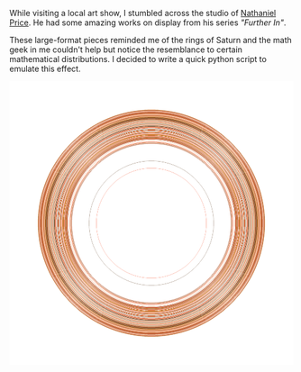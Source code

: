 While visiting a local art show, I stumbled across the studio of [Nathaniel Price](https://www.artsy.net/artist/nathaniel-price). He had some amazing works on display from his series _"Further In"_. 

These large-format pieces reminded me of the rings of Saturn and the math geek in me couldn't help but notice the resemblance to certain mathematical distributions. I decided to write a quick python script to emulate this effect.

!["image of random concentric rings with an earth-tone color pallete"](img.png)
